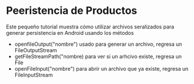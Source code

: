 # Peeristencia de Productos
Este pequeño tutorial muestra cómo utilizar archivos seralizados para generar persistencia en Android usando los métodos
* openfileOutput("nombre") usado para generar un archivo, regresa un FileOutputStream
* getFileStreamPath("nombre) para ver si un arhcivo existe, regresa un File
* openFileInput("nombre") para abrir un archivo que ya existe, regresa un FileInputStream



